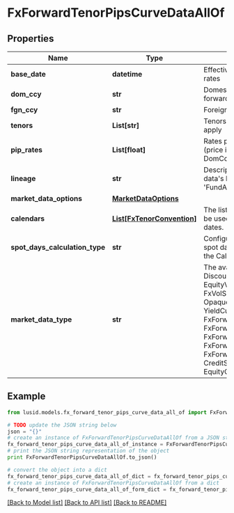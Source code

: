 # FxForwardTenorPipsCurveDataAllOf


## Properties
Name | Type | Description | Notes
------------ | ------------- | ------------- | -------------
**base_date** | **datetime** | EffectiveAt date of the quoted pip rates | 
**dom_ccy** | **str** | Domestic currency of the fx forward | 
**fgn_ccy** | **str** | Foreign currency of the fx forward | 
**tenors** | **List[str]** | Tenors for which the forward rates apply | 
**pip_rates** | **List[float]** | Rates provided for the fx forward (price in FgnCcy per unit of DomCcy), expressed in pips | 
**lineage** | **str** | Description of the complex market data&#39;s lineage e.g. &#39;FundAccountant_GreenQuality&#39;. | [optional] 
**market_data_options** | [**MarketDataOptions**](MarketDataOptions.md) |  | [optional] 
**calendars** | [**List[FxTenorConvention]**](FxTenorConvention.md) | The list of conventions that should be used when interpreting tenors as dates. | [optional] 
**spot_days_calculation_type** | **str** | Configures how to calculate the spot date from the build date using the Calendars provided. | [optional] 
**market_data_type** | **str** | The available values are: DiscountFactorCurveData, EquityVolSurfaceData, FxVolSurfaceData, IrVolCubeData, OpaqueMarketData, YieldCurveData, FxForwardCurveData, FxForwardPipsCurveData, FxForwardTenorCurveData, FxForwardTenorPipsCurveData, FxForwardCurveByQuoteReference, CreditSpreadCurveData, EquityCurveByPricesData | 

## Example

```python
from lusid.models.fx_forward_tenor_pips_curve_data_all_of import FxForwardTenorPipsCurveDataAllOf

# TODO update the JSON string below
json = "{}"
# create an instance of FxForwardTenorPipsCurveDataAllOf from a JSON string
fx_forward_tenor_pips_curve_data_all_of_instance = FxForwardTenorPipsCurveDataAllOf.from_json(json)
# print the JSON string representation of the object
print FxForwardTenorPipsCurveDataAllOf.to_json()

# convert the object into a dict
fx_forward_tenor_pips_curve_data_all_of_dict = fx_forward_tenor_pips_curve_data_all_of_instance.to_dict()
# create an instance of FxForwardTenorPipsCurveDataAllOf from a dict
fx_forward_tenor_pips_curve_data_all_of_form_dict = fx_forward_tenor_pips_curve_data_all_of.from_dict(fx_forward_tenor_pips_curve_data_all_of_dict)
```
[[Back to Model list]](../README.md#documentation-for-models) [[Back to API list]](../README.md#documentation-for-api-endpoints) [[Back to README]](../README.md)


